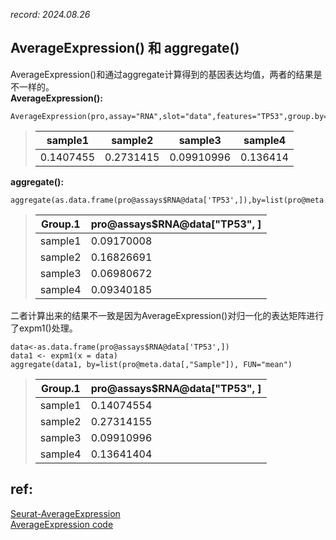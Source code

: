 *record: 2024.08.26*  
## AverageExpression() 和 aggregate()  
AverageExpression()和通过aggregate计算得到的基因表达均值，两者的结果是不一样的。  
**AverageExpression():**  
```
AverageExpression(pro,assay="RNA",slot="data",features="TP53",group.by="Sample")$RNA  
```
>| sample1   | sample2   | sample3	  | sample4  |
>|-----------|-----------|------------|----------|
>| 0.1407455 | 0.2731415 | 0.09910996 | 0.136414 |
**aggregate():**  
```
aggregate(as.data.frame(pro@assays$RNA@data['TP53',]),by=list(pro@meta.data[,"Sample"]),FUN="mean")  
```
>| Group.1 | pro@assays$RNA@data["TP53", ]|
>|---------|------------------------------|
>| sample1 | 0.09170008 |
>| sample2 | 0.16826691 |
>| sample3 | 0.06980672 |
>| sample4 | 0.09340185 |

二者计算出来的结果不一致是因为AverageExpression()对归一化的表达矩阵进行了expm1()处理。  
```
data<-as.data.frame(pro@assays$RNA@data['TP53',])
data1 <- expm1(x = data)
aggregate(data1, by=list(pro@meta.data[,"Sample"]), FUN="mean") 
```
>| Group.1 | pro@assays$RNA@data["TP53", ]|
>|---------|------------------------------|
>| sample1 | 0.14074554 |
>| sample2 | 0.27314155 |
>| sample3 | 0.09910996 |
>| sample4 | 0.13641404 |

## ref:
[Seurat-AverageExpression](https://satijalab.org/seurat/reference/averageexpression)  
[AverageExpression code](https://github.com/satijalab/seurat/blob/seurat4/R/utilities.R)
